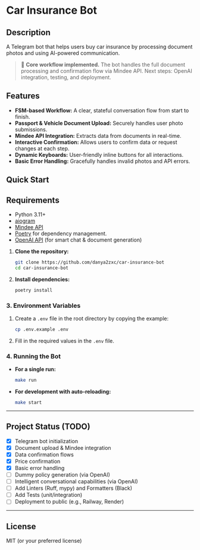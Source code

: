 # Car Insurance Bot

## Description

A Telegram bot that helps users buy car insurance by processing document photos and using AI-powered communication.

> 🚧 **Core workflow implemented.** The bot handles the full document processing and confirmation flow via Mindee API. Next steps: OpenAI integration, testing, and deployment.

## Features

- **FSM-based Workflow:** A clear, stateful conversation flow from start to finish.
- **Passport & Vehicle Document Upload:** Securely handles user photo submissions.
- **Mindee API Integration:** Extracts data from documents in real-time.
- **Interactive Confirmation:** Allows users to confirm data or request changes at each step.
- **Dynamic Keyboards:** User-friendly inline buttons for all interactions.
- **Basic Error Handling:** Gracefully handles invalid photos and API errors.

## Quick Start


## Requirements

- Python 3.11+
- [aiogram](https://docs.aiogram.dev/en/latest/)
- [Mindee API](https://mindee.com/)
- [Poetry](https://python-poetry.org/) for dependency management.
- [OpenAI API](https://platform.openai.com/docs/api-reference/introduction) (for smart chat & document generation)

1.  **Clone the repository:**
    ```bash
    git clone https://github.com/danya2zxc/car-insurance-bot
    cd car-insurance-bot
    ```

2.  **Install dependencies:**
    ```bash
    poetry install
    ```

### 3. Environment Variables

1.  Create a `.env` file in the root directory by copying the example:
    ```bash
    cp .env.example .env
    ```

2.  Fill in the required values in the `.env` file.


### 4. Running the Bot

-   **For a single run:**
    ```bash
    make run
    ```
-   **For development with auto-reloading:**
    ```bash
    make start
    ```



---

## Project Status (TODO)

- [x] Telegram bot initialization
- [x] Document upload & Mindee integration
- [x] Data confirmation flows
- [x] Price confirmation
- [x] Basic error handling
- [ ] Dummy policy generation (via OpenAI)
- [ ] Intelligent conversational capabilities (via OpenAI)
- [ ] Add Linters (Ruff, mypy) and Formatters (Black)
- [ ] Add Tests (unit/integration)
- [ ] Deployment to public (e.g., Railway, Render)

---

## License

MIT (or your preferred license)

